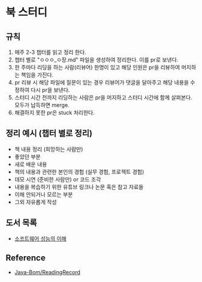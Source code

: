 # 북 스터디

## 규칙
1. 매주 2-3 챕터를 읽고 정리 한다.
2. 챕터 별로 "ㅇㅇㅇ_ㅇ장.md" 파일을 생성하여 정리한다. 이를 pr로 보낸다.
3. 한 주마다 리딩을 하는 사람(리뷰어) 한명이 있고 해당 인원은 pr을 리뷰하여 머지하는 책임을 가진다.
4. pr 리뷰 시 해당 파일에 질문이 있는 경우 리뷰어가 댓글을 달아주고 해당 내용을 수정하여 다시 pr을 보낸다.
5. 스터디 시간 전까지 리딩하는 사람은 pr을 머지하고 스터디 시간에 함께 살펴본다. 모두가 납득하면 merge.
6. 해결하지 못한 pr은 stuck 처리한다.

## 정리 예시 (챕터 별로 정리)
- 책 내용 정리 (희망하는 사람만)
- 좋았던 부분
- 새로 배운 내용
- 책의 내용과 관련한 본인의 경험 (실무 경험, 프로젝트 경험)
- 데모 시연 (준비한 사람만) or 코드 조각
- 내용을 복습하기 위한 유튜브 링크나 논문 혹은 참고 자료들
- 이해 안되거나 모르는 부분
- 그외 자유롭게 작성


## 도서 목록
- [소프트웨어 성능의 이해](./understanding-software-dynamics)


## Reference
- [Java-Bom/ReadingRecord](https://github.com/Java-Bom/ReadingRecord)